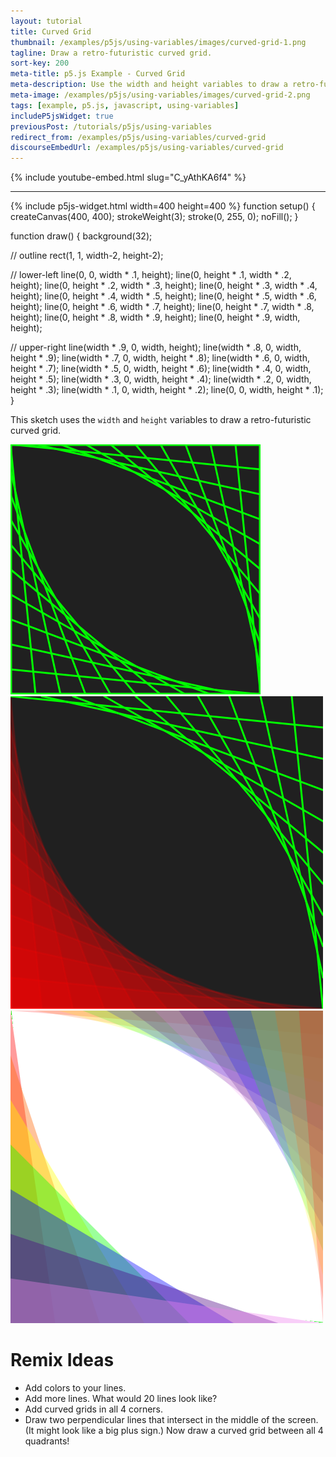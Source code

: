 ```yaml
---
layout: tutorial
title: Curved Grid
thumbnail: /examples/p5js/using-variables/images/curved-grid-1.png
tagline: Draw a retro-futuristic curved grid.
sort-key: 200
meta-title: p5.js Example - Curved Grid
meta-description: Use the width and height variables to draw a retro-futuristic curved grid.
meta-image: /examples/p5js/using-variables/images/curved-grid-2.png
tags: [example, p5.js, javascript, using-variables]
includeP5jsWidget: true
previousPost: /tutorials/p5js/using-variables
redirect_from: /examples/p5js/using-variables/curved-grid
discourseEmbedUrl: /examples/p5js/using-variables/curved-grid
---
```


{% include youtube-embed.html slug="C_yAthKA6f4" %}

---

{% include p5js-widget.html width=400 height=400 %}
function setup() {
  createCanvas(400, 400);
  strokeWeight(3);
  stroke(0, 255, 0);
  noFill();
}

function draw() {
  background(32);

  // outline
  rect(1, 1, width-2, height-2);

  // lower-left
  line(0, 0, width * .1, height);
  line(0, height * .1, width * .2, height);
  line(0, height * .2, width * .3, height);
  line(0, height * .3, width * .4, height);
  line(0, height * .4, width * .5, height);
  line(0, height * .5, width * .6, height);
  line(0, height * .6, width * .7, height);
  line(0, height * .7, width * .8, height);
  line(0, height * .8, width * .9, height);
  line(0, height * .9, width, height);

  // upper-right
  line(width * .9, 0, width, height);
  line(width * .8, 0, width, height * .9);
  line(width * .7, 0, width, height * .8);
  line(width * .6, 0, width, height * .7);
  line(width * .5, 0, width, height * .6);
  line(width * .4, 0, width, height * .5);
  line(width * .3, 0, width, height * .4);
  line(width * .2, 0, width, height * .3);
  line(width * .1, 0, width, height * .2);
  line(0, 0, width, height * .1);  
}
</script>

This sketch uses the `width` and `height` variables to draw a retro-futuristic curved grid.

![curved grid](/examples/p5js/using-variables/images/curved-grid-3.png)
![red curved grid](/examples/p5js/using-variables/images/curved-grid-4.png)
![rainbow curved grid](/examples/p5js/using-variables/images/curved-grid-5.png)

# Remix Ideas

- Add colors to your lines.
- Add more lines. What would 20 lines look like?
- Add curved grids in all 4 corners.
- Draw two perpendicular lines that intersect in the middle of the screen. (It might look like a big plus sign.) Now draw a curved grid between all 4 quadrants!
